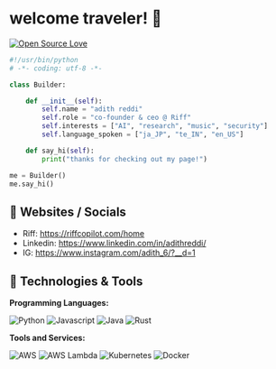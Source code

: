# welcome traveler! 👋
[![Open Source Love](https://badges.frapsoft.com/os/v1/open-source.svg?v=102)](https://github.com/ellerbrock/open-source-badge/)



```python
#!/usr/bin/python
# -*- coding: utf-8 -*-

class Builder:

    def __init__(self):
        self.name = "adith reddi"
        self.role = "co-founder & ceo @ Riff"
        self.interests = ["AI", "research", "music", "security"]
        self.language_spoken = ["ja_JP", "te_IN", "en_US"]

    def say_hi(self):
        print("thanks for checking out my page!")

me = Builder()
me.say_hi()
```

## 📝 Websites / Socials

- Riff: https://riffcopilot.com/home
- Linkedin: https://www.linkedin.com/in/adithreddi/
- IG: https://www.instagram.com/adith_6/?__d=1

## 🔧 Technologies & Tools

**Programming Languages:**

![Python](https://img.shields.io/badge/Code-Python-informational?style=flat&logo=python&logoColor=white&color=6aa6f8)
![Javascript](https://img.shields.io/badge/logo-javascript-blue?logo=javascript&logoColor=f5f5f5)
![Java](https://img.shields.io/badge/Code-Java-informational?style=flat&logo=java&logoColor=white&color=6aa6f8)
![Rust](https://img.shields.io/badge/Code-Rust-informational?style=flat&logo=rust&logoColor=white&color=6aa6f8)

**Tools and Services:**

![AWS](https://img.shields.io/badge/Cloud-AWS-informational?style=flat&logo=amazon-aws&logoColor=white&color=6aa6f8)
![AWS Lambda](https://img.shields.io/badge/Compute-AWS_Lambda-informational?style=flat&logo=amazon-aws&logoColor=white&color=6aa6f8)
![Kubernetes](https://img.shields.io/badge/Tools-Kubernetes-informational?style=flat&logo=kubernetes&logoColor=white&color=6aa6f8)
![Docker](https://img.shields.io/badge/Tools-Docker-informational?style=flat&logo=docker&logoColor=white&color=6aa6f8)
